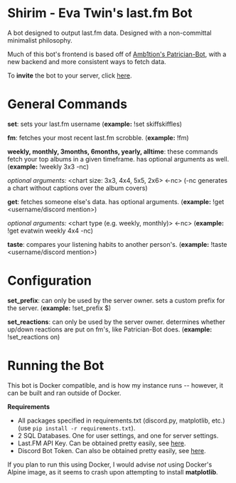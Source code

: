 # Shirim - Eva Twin's last.fm Bot

A bot designed to output last.fm data. Designed with a non-committal minimalist philosophy.

Much of this bot's frontend is based off of [Amb1tion's Patrician-Bot](https://github.com/Amb1tion/Patrician-Bot), with a new backend and more consistent ways to fetch data.

To **invite** the bot to your server, click [here](https://discordapp.com/api/oauth2/authorize?client_id=659885086707286017&permissions=0&scope=bot).

# General Commands

**set**: sets your last.fm username (__example:__ !set skiffskiffles)

**fm**: fetches your most recent last.fm scrobble. (__example:__ !fm)

**weekly, monthly, 3months, 6months, yearly, alltime**: these commands fetch your top albums in a given timeframe. has optional arguments as well. (__example:__ !weekly 3x3 -nc)

_optional arguments:_ <chart size: 3x3, 4x4, 5x5, 2x6> <-nc> (-nc generates a chart without captions over the album covers)

**get**: fetches someone else's data. has optional arguments. (__example:__ !get <username/discord mention>)

_optional arguments:_ <chart type (e.g. weekly, monthly)> <chart size> <-nc> (__example:__ !get evatwin weekly 4x4 -nc)

**taste**: compares your listening habits to another person's. (__example:__ !taste <username/discord mention>)

# Configuration

**set_prefix**: can only be used by the server owner. sets a custom prefix for the server. (__example:__ !set_prefix $)

**set_reactions**: can only be used by the server owner. determines whether up/down reactions are put on fm's, like Patrician-Bot does. (__example:__ !set_reactions on)

# Running the Bot

This bot is Docker compatible, and is how my instance runs -- however, it can be built and ran outside of Docker.

**Requirements**

* All packages specified in requirements.txt (discord.py, matplotlib, etc.) (use `pip install -r requirements.txt`).
* 2 SQL Databases. One for user settings, and one for server settings.
* Last.FM API Key. Can be obtained pretty easily, see [here](https://last.fm/api).
* Discord Bot Token. Can also be obtained pretty easily, see [here](https://discordapp.com/developers).

If you plan to run this using Docker, I would advise *not* using Docker's Alpine image, as it seems to crash upon attempting to install **matplotlib**.
